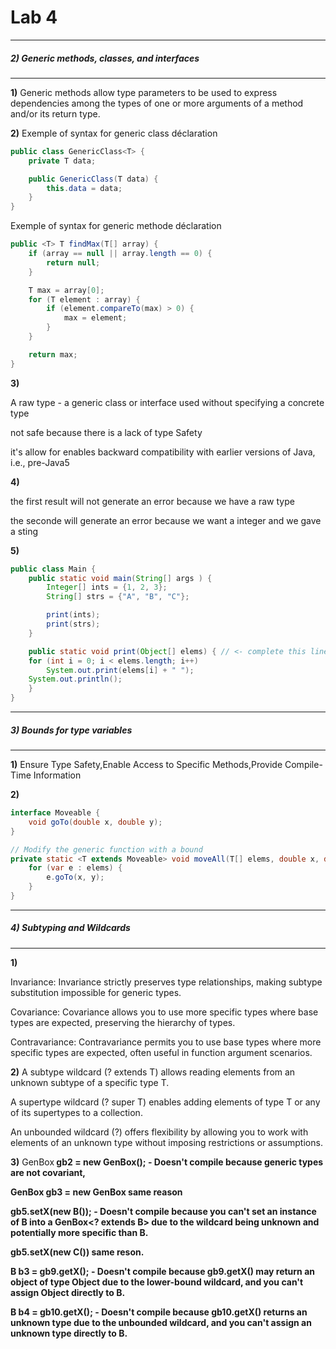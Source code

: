 # Lab 4

___
#####  2) Generic methods, classes, and interfaces
___

**1)**
Generic methods allow type parameters to be used to express dependencies among the types of one or more arguments of a method and/or its return type.


**2)**
Exemple of syntax for generic class déclaration

```java
public class GenericClass<T> {
    private T data;

    public GenericClass(T data) {
        this.data = data;
    }
}
```
Exemple of syntax for generic methode déclaration
```java
public <T> T findMax(T[] array) {
    if (array == null || array.length == 0) {
        return null;
    }

    T max = array[0];
    for (T element : array) {
        if (element.compareTo(max) > 0) {
            max = element;
        }
    }

    return max;
}
```

**3)**

A raw type - a generic class or interface used without specifying a concrete type 

not safe because there is a lack of type Safety

it's allow for  enables backward compatibility with earlier versions of Java, i.e., pre-Java5

**4)**

the first result will not generate an error because we have a raw type

the seconde will generate an error because we want a integer and we gave a sting

**5)**

```java
public class Main {
    public static void main(String[] args ) {
        Integer[] ints = {1, 2, 3};
        String[] strs = {"A", "B", "C"};

        print(ints);
        print(strs);
    }

    public static void print(Object[] elems) { // <- complete this line
    for (int i = 0; i < elems.length; i++)
        System.out.print(elems[i] + " ");
    System.out.println();
    }
}   
```

___
#####  3) Bounds for type variables
___

**1)**
Ensure Type Safety,Enable Access to Specific Methods,Provide Compile-Time Information

**2)**
```java
interface Moveable {
    void goTo(double x, double y);
}

// Modify the generic function with a bound
private static <T extends Moveable> void moveAll(T[] elems, double x, double y) {
    for (var e : elems) {
        e.goTo(x, y);
    }
}
```
___
#####  4) Subtyping and Wildcards
___

**1)**

Invariance: Invariance strictly preserves type relationships, making subtype substitution impossible for generic types.


Covariance: Covariance allows you to use more specific types where base types are expected, preserving the hierarchy of types.


Contravariance: Contravariance permits you to use base types where more specific types are expected, often useful in function argument scenarios.

**2)**
A subtype wildcard (? extends T) allows reading elements from an unknown subtype of a specific type T.

A supertype wildcard (? super T) enables adding elements of type T or any of its supertypes to a collection.

An unbounded wildcard (?) offers flexibility by allowing you to work with elements of an unknown type without imposing restrictions or assumptions.

**3)**
GenBox<B> gb2 = new GenBox<C>(); - Doesn't compile because generic types are not covariant,

GenBox<B> gb3 = new GenBox same reason

gb5.setX(new B()); - Doesn't compile because you can't set an instance of B into a GenBox<? extends B> due to the wildcard being unknown and potentially more specific than B.

gb5.setX(new C()) same reson.

B b3 = gb9.getX(); - Doesn't compile because gb9.getX() may return an object of type Object due to the lower-bound wildcard, and you can't assign Object directly to B.

B b4 = gb10.getX(); - Doesn't compile because gb10.getX() returns an unknown type due to the unbounded wildcard, and you can't assign an unknown type directly to B.

